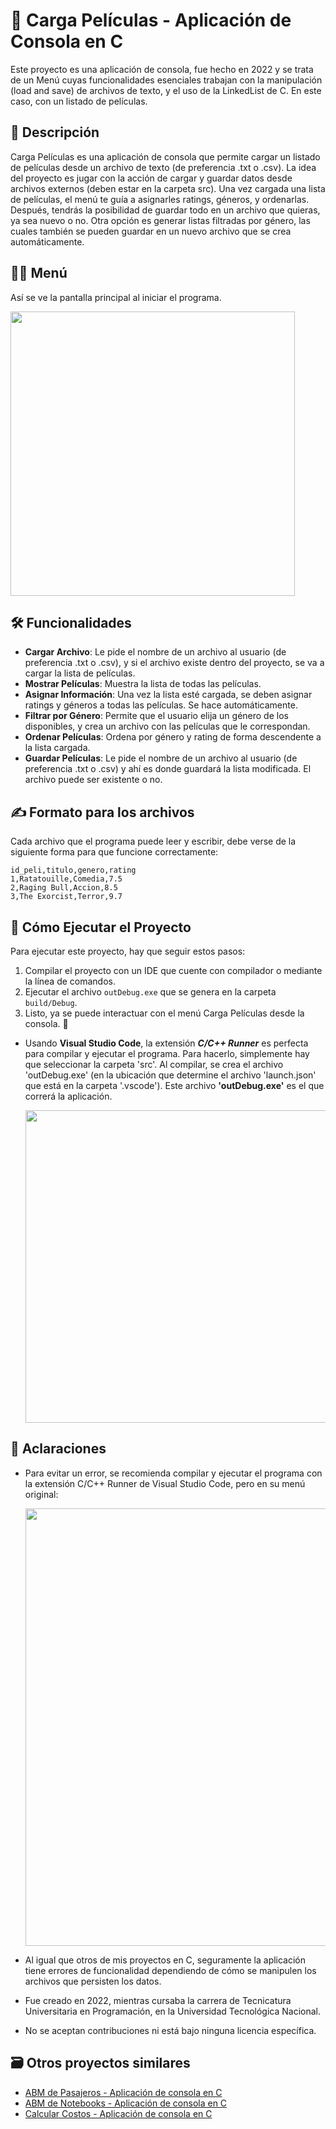 # 🍿 Carga Películas - Aplicación de Consola en C

Este proyecto es una aplicación de consola, fue hecho en 2022 y se trata de un Menú cuyas funcionalidades esenciales trabajan con la manipulación (load and save) de archivos de texto, y el uso de la LinkedList de C. En este caso, con un listado de películas.

## 📘 Descripción

Carga Películas es una aplicación de consola que permite cargar un listado de películas desde un archivo de texto (de preferencia .txt o .csv). La idea del proyecto es jugar con la acción de cargar y guardar datos desde archivos externos (deben estar en la carpeta src). Una vez cargada una lista de películas, el menú te guía a asignarles ratings, géneros, y ordenarlas. Después, tendrás la posibilidad de guardar todo en un archivo que quieras, ya sea nuevo o no. Otra opción es generar listas filtradas por género, las cuales también se pueden guardar en un nuevo archivo que se crea automáticamente.

## 👨‍💻 Menú

Así se ve la pantalla principal al iniciar el programa.

<img src="https://github.com/user-attachments/assets/396b4f7d-4d55-4364-a4f4-dead583e8420" width="455"/>

## 🛠️ Funcionalidades

- **Cargar Archivo**: Le pide el nombre de un archivo al usuario (de preferencia .txt o .csv), y si el archivo existe dentro del proyecto, se va a cargar la lista de películas.
- **Mostrar Películas**: Muestra la lista de todas las películas.
- **Asignar Información**: Una vez la lista esté cargada, se deben asignar ratings y géneros a todas las películas. Se hace automáticamente.
- **Filtrar por Género**: Permite que el usuario elija un género de los disponibles, y crea un archivo con las películas que le correspondan.
- **Ordenar Películas**: Ordena por género y rating de forma descendente a la lista cargada.
- **Guardar Películas**: Le pide el nombre de un archivo al usuario (de preferencia .txt o .csv) y ahí es donde guardará la lista modificada. El archivo puede ser existente o no.

## ✍️ Formato para los archivos

Cada archivo que el programa puede leer y escribir, debe verse de la siguiente forma para que funcione correctamente:

```
id_peli,titulo,genero,rating
1,Ratatouille,Comedia,7.5
2,Raging Bull,Accion,8.5
3,The Exorcist,Terror,9.7
```

## 🚀 Cómo Ejecutar el Proyecto

Para ejecutar este proyecto, hay que seguir estos pasos:

1. Compilar el proyecto con un IDE que cuente con compilador o mediante la línea de comandos.
2. Ejecutar el archivo `outDebug.exe` que se genera en la carpeta `build/Debug`.
3. Listo, ya se puede interactuar con el menú Carga Películas desde la consola. 🎉

- Usando **Visual Studio Code**, la extensión ***C/C++ Runner*** es perfecta para compilar y ejecutar el programa. Para hacerlo, simplemente hay que seleccionar la carpeta 'src'. Al compilar, se crea el archivo 'outDebug.exe' (en la ubicación que determine el archivo 'launch.json' que está en la carpeta '.vscode'). Este archivo **'outDebug.exe'** es el que correrá la aplicación.

  <img src="https://github.com/user-attachments/assets/21aac7da-b211-4983-b944-9590aa125365" width="500"/>

## 📌 Aclaraciones
- Para evitar un error, se recomienda compilar y ejecutar el programa con la extensión C/C++ Runner de Visual Studio Code, pero en su menú original:
 
  <img src="https://github.com/user-attachments/assets/3c5c3683-7e50-4f39-a5a4-420cd6621083" width="700"/>

- Al igual que otros de mis proyectos en C, seguramente la aplicación tiene errores de funcionalidad dependiendo de cómo se manipulen los archivos que persisten los datos.
- Fue creado en 2022, mientras cursaba la carrera de Tecnicatura Universitaria en Programación, en la Universidad Tecnológica Nacional.
- No se aceptan contribuciones ni está bajo ninguna licencia específica.

## 🗃️ Otros proyectos similares
- [ABM de Pasajeros - Aplicación de consola en C](https://github.com/miguecode/c-abm-pasajeros)
- [ABM de Notebooks - Aplicación de consola en C](https://github.com/miguecode/c-abm-notebooks)
- [Calcular Costos - Aplicación de consola en C](https://github.com/miguecode/c-calcular-costos)
